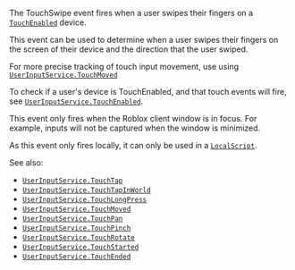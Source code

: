 The TouchSwipe event fires when a user swipes their fingers on a
[`TouchEnabled`](https://create.roblox.com/docs/reference/engine/classes/UserInputService#TouchEnabled) device.

This event can be used to determine when a user swipes their fingers on
the screen of their device and the direction that the user swiped.

For more precise tracking of touch input movement, use using
[`UserInputService.TouchMoved`](https://create.roblox.com/docs/reference/engine/classes/UserInputService#TouchMoved)

To check if a user's device is TouchEnabled, and that touch events will
fire, see [`UserInputService.TouchEnabled`](https://create.roblox.com/docs/reference/engine/classes/UserInputService#TouchEnabled).

This event only fires when the Roblox client window is in focus. For
example, inputs will not be captured when the window is minimized.

As this event only fires locally, it can only be used in a
[`LocalScript`](https://create.roblox.com/docs/reference/engine/classes/LocalScript).

See also:

- [`UserInputService.TouchTap`](https://create.roblox.com/docs/reference/engine/classes/UserInputService#TouchTap)
- [`UserInputService.TouchTapInWorld`](https://create.roblox.com/docs/reference/engine/classes/UserInputService#TouchTapInWorld)
- [`UserInputService.TouchLongPress`](https://create.roblox.com/docs/reference/engine/classes/UserInputService#TouchLongPress)
- [`UserInputService.TouchMoved`](https://create.roblox.com/docs/reference/engine/classes/UserInputService#TouchMoved)
- [`UserInputService.TouchPan`](https://create.roblox.com/docs/reference/engine/classes/UserInputService#TouchPan)
- [`UserInputService.TouchPinch`](https://create.roblox.com/docs/reference/engine/classes/UserInputService#TouchPinch)
- [`UserInputService.TouchRotate`](https://create.roblox.com/docs/reference/engine/classes/UserInputService#TouchRotate)
- [`UserInputService.TouchStarted`](https://create.roblox.com/docs/reference/engine/classes/UserInputService#TouchStarted)
- [`UserInputService.TouchEnded`](https://create.roblox.com/docs/reference/engine/classes/UserInputService#TouchEnded)